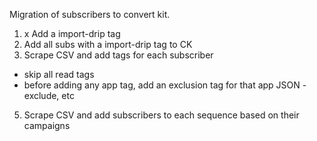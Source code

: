 Migration of subscribers to convert kit.

1. x Add a import-drip tag
2. Add all subs with a import-drip tag to CK
4. Scrape CSV and add tags for each subscriber
  * skip all read tags
  * before adding any app tag, add an exclusion tag for that app JSON - exclude, etc
5. Scrape CSV and add subscribers to each sequence based on their campaigns

